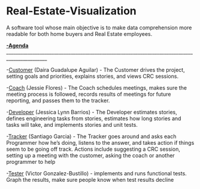 # Real-Estate-Visualization
A software tool whose main objective is to make data comprehension more readable for both home buyers and Real Estate employees.


**<ins>   -Agenda   </ins>**_______________________________________________________________________________________________


-<ins>Customer</ins> (Daira Guadalupe Aguilar) - The Customer drives the project, setting goals and priorities, explains stories, and views CRC sessions.

-<ins>Coach</ins> (Jessie Flores) - The Coach schedules meetings, makes sure the meeting process is followed, records results of meetings for future reporting, and passes them to the tracker.

-<ins>Developer</ins> (Jessica Lynn Barrios) - The Developer estimates stories, defines engineering tasks from stories, estimates how long stories and tasks will take, and implements stories and unit tests.

-<ins>Tracker</ins> (Santiago Garcia) - The Tracker goes around and asks each Programmer how he’s doing, listens to the answer, and takes action if things seem to be going off track. Actions include suggesting a CRC session, setting up a meeting with the customer, asking the coach or another programmer to help

-<ins>Tester</ins> (Victor Gonzalez-Bustillo) - implements and runs functional tests. Graph the results, make sure people know when test results decline

